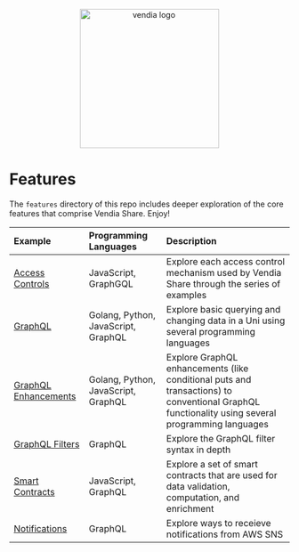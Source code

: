 <p align="center">
  <a href="https://vendia.net/">
    <img src="https://share.vendia.net/logo.svg" alt="vendia logo" width="250px">
  </a>
</p>

# Features
The `features` directory of this repo includes deeper exploration of the core features that comprise Vendia Share. Enjoy!

| Example                                                      | Programming Languages               | Description                                                                                                                                     |
|:-------------------------------------------------------------|:------------------------------------|:------------------------------------------------------------------------------------------------------------------------------------------------|
| [Access Controls](share/access-controls/README.md)           | JavaScript, GraphGQL                | Explore each access control mechanism used by Vendia Share through the series of examples                                                       |
| [GraphQL](share/graphql/README.md)                           | Golang, Python, JavaScript, GraphQL | Explore basic querying and changing data in a Uni using several programming languages                                                           |
| [GraphQL Enhancements](share/graphql-enhancements/README.md) | Golang, Python, JavaScript, GraphQL | Explore GraphQL enhancements (like conditional puts and transactions) to conventional GraphQL functionality using several programming languages |
| [GraphQL Filters](share/graphql-filters/README.md)           | GraphQL                             | Explore the GraphQL filter syntax in depth                                                                                                      |
| [Smart Contracts](share/smart-contracts/README.md)           | JavaScript, GraphQL                 | Explore a set of smart contracts that are used for data validation, computation, and enrichment                                                 |
| [Notifications](share/notifications/README.md)               | GraphQL                             | Explore ways to receieve notifications from AWS SNS                                                                                                  |

